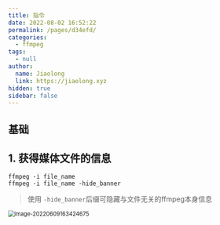 ```yaml
---
title: 指令
date: 2022-08-02 16:52:22
permalink: /pages/d34efd/
categories: 
  - ffmpeg
tags: 
  - null
author: 
  name: Jiaolong
  link: https://jiaolong.xyz
hidden: true
sidebar: false
---
```


## 基础

## 1. 获得媒体文件的信息

 ```shell
 ffmpeg -i file_name
 ffmpeg -i file_name -hide_banner
 ```

> 使用 `-hide_banner`后缀可隐藏与文件无关的ffmpeg本身信息

<img src="https://s2.loli.net/2022/06/09/UVN3kuHQZ5LgriB.png" alt="image-20220609163424675" style="zoom:80%;" />
